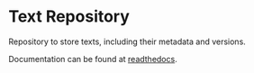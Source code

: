 # Text Repository

Repository to store texts, including their metadata and versions.

Documentation can be found at [readthedocs](http://textrepo.readthedocs.io/en/latest/).

